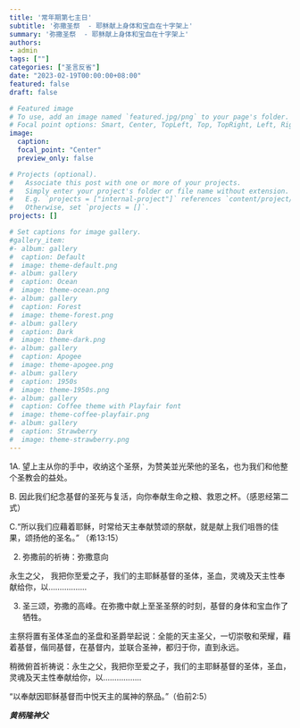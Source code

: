 ```yaml
---
title: '常年期第七主日'
subtitle: '弥撒圣祭  - 耶稣献上身体和宝血在十字架上'
summary: '弥撒圣祭  - 耶稣献上身体和宝血在十字架上'
authors:
- admin
tags: [""]
categories: ["圣言反省"]
date: "2023-02-19T00:00:00+08:00"
featured: false
draft: false

# Featured image
# To use, add an image named `featured.jpg/png` to your page's folder.
# Focal point options: Smart, Center, TopLeft, Top, TopRight, Left, Right, BottomLeft, Bottom, BottomRight
image:
  caption:
  focal_point: "Center"
  preview_only: false

# Projects (optional).
#   Associate this post with one or more of your projects.
#   Simply enter your project's folder or file name without extension.
#   E.g. `projects = ["internal-project"]` references `content/project/deep-learning/index.md`.
#   Otherwise, set `projects = []`.
projects: []

# Set captions for image gallery.
#gallery_item:
#- album: gallery
#  caption: Default
#  image: theme-default.png
#- album: gallery
#  caption: Ocean
#  image: theme-ocean.png
#- album: gallery
#  caption: Forest
#  image: theme-forest.png
#- album: gallery
#  caption: Dark
#  image: theme-dark.png
#- album: gallery
#  caption: Apogee
#  image: theme-apogee.png
#- album: gallery
#  caption: 1950s
#  image: theme-1950s.png
#- album: gallery
#  caption: Coffee theme with Playfair font
#  image: theme-coffee-playfair.png
#- album: gallery
#  caption: Strawberry
#  image: theme-strawberry.png
---
```

1A. 望上主从你的手中，收纳这个圣祭，为赞美並光荣他的圣名，也为我们和他整个圣教会的益处。

 B. 因此我们纪念基督的圣死与复活，向你奉献生命之粮、救恩之杯。（感恩经第二式）

 C.“所以我们应藉着耶稣，时常给天主奉献赞颂的祭献，就是献上我们咀唇的佳果，颂扬他的圣名。” （希13:15）

2. 弥撒前的祈祷：弥撒意向

永生之父，
我把你至爱之子，我们的主耶稣基督的圣体，圣血，灵魂及天主性奉献给你，以……………..

3. 圣三颂，弥撒的高峰。在弥撒中献上至圣圣祭的时刻，基督的身体和宝血作了牺牲。

主祭将置有圣体圣血的圣盘和圣爵举起说：全能的天主圣父，一切崇敬和荣耀，藉着基督，偕同基督，在基督内，並联合圣神，都归于你，直到永远。

稍微俯首祈祷说：永生之父，我把你至爱之子，我们的主耶稣基督的圣体，圣血，灵魂及天主性奉献给你，以……………..

“以奉献因耶稣基督而中悦天主的属神的祭品。”（伯前2:5）


___黄柄隆神父___
